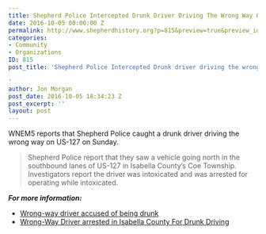 ```yaml
---
title: Shepherd Police Intercepted Drunk Driver Driving The Wrong Way On Us 127
date: 2016-10-05 00:00:00 Z
permalink: http://www.shepherdhistory.org?p=815&preview=true&preview_id=815
categories:
- Community
- Organizations
ID: 815
post_title: 'Shepherd Police Intercepted Drunk driver driving the wrong way on US-127

'
author: Jon Morgan
post_date: 2016-10-05 18:34:23 Z
post_excerpt: ''
layout: post
---
```


WNEM5 reports that Shepherd Police caught a drunk driver driving the wrong way on US-127 on Sunday.

> Shepherd Police report that they saw a vehicle going north in the southbound lanes of US-127 in Isabella County’s Coe Township. Investigators report the driver was intoxicated and was arrested for operating while intoxicated.

**_For more information:_**

* [Wrong-way driver accused of being drunk](http://www.wnem.com/story/33302275/wrong-way-driver-accused-of-being-drunk)
* [Wrong-Way Driver arrested in Isabella County For Drunk Driving](http://www.9and10news.com/story/33316622/wrong-way-driver-arrested-in-isabella-county-for-drunk-driving#.V_RJB02d_IM.facebook)